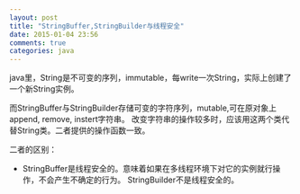 ```yaml
---
layout: post
title: "StringBuffer,StringBuilder与线程安全"
date: 2015-01-04 23:56
comments: true
categories: java 
---
```

java里，String是不可变的序列，immutable，每write一次String，实际上创建了一个新String实例。

而StringBuffer与StringBuilder存储可变的字符序列，mutable,可在原对象上append, remove, instert字符串。
改变字符串的操作较多时，应该用这两个类代替String类。二者提供的操作函数一致。

二者的区别：

* StringBuffer是线程安全的。意味着如果在多线程环境下对它的实例就行操作，不会产生不确定的行为。
StringBuilder不是线程安全的。
